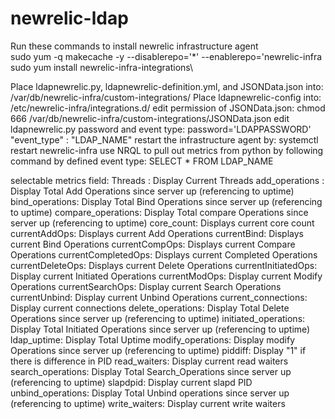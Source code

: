 # newrelic-ldap
Run these commands to install newrelic infrastructure agent\
  sudo yum -q makecache -y --disablerepo='*' --enablerepo='newrelic-infra\
  sudo yum install newrelic-infra-integrations\

Place ldapnewrelic.py, ldapnewrelic-definition.yml, and JSONData.json into:
          /var/db/newrelic-infra/custom-integrations/
Place ldapnewrelic-config into:
         /etc/newrelic-infra/integrations.d/
edit permission of JSONData.json:
         chmod 666 /var/db/newrelic-infra/custom-integrations/JSONData.json
edit ldapnewrelic.py password and event type:
         password='LDAPPASSWORD'
         "event_type" : "LDAP_NAME"
restart the infrastructure agent by:
         systemctl restart newrelic-infra
use NRQL to pull out metrics from python by following command by defined event type:
         SELECT * FROM LDAP_NAME

selectable metrics field:
Threads : Display Current Threads
add_operations : Display Total Add Operations since server up (referencing to uptime)
bind_operations: Display Total Bind Operations since server up (referencing to uptime)
compare_operations: Display Total compare Operations since server up (referencing to uptime)
core_count: Displays current core count
currentAddOps: Displays current Add Operations
currentBind: Displays current Bind Operations
currentCompOps: Displays current Compare Operations
currentCompletedOps: Displays current Completed Operations
currentDeleteOps: Displays current Delete Operations
currentInitiatedOps: Display current Initiated Operations
currentModOps: Display current Modify Operations
currentSearchOps: Display current Search Operations
currentUnbind: Display current Unbind Operations
current_connections: Display current connections
delete_operations: Display Total Delete Operations since server up (referencing to uptime)
initiated_operations: Display Total Initiated Operations since server up (referencing to uptime)
ldap_uptime: Display Total Uptime
modify_operations: Display modify Operations since server up (referencing to uptime)
piddiff: Display "1" if there is difference in PID
read_waiters: Display current read waiters
search_operations: Display Total Search_Operations since server up (referencing to uptime)
slapdpid: Display current slapd PID
unbind_operations: Display Total Unbind operations since server up (referencing to uptime)
write_waiters: Display current write waiters
